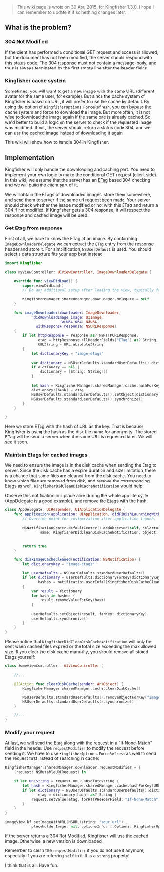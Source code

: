 
> This wiki page is wrote on 30 Apr, 2015, for Kingfisher 1.3.0. I hope I can remember to update it if something changes later.

## What is the problem?

### 304 Not Modified

If the client has performed a conditional GET request and access is allowed, but the document has not been modified, the server should respond with this status code. The 304 response must not contain a message-body, and thus is always terminated by the first empty line after the header fields.

### Kingfisher cache system

Sometimes, you will want to get a new image with the same URL (different avatar for the same user, for example). But since the cache system of Kingfisher is based on URL, it will prefer to use the cache by default. By using the option of `KingfisherOptions.ForceRefresh`, you can bypass the cache system and force to download the image. But more often, it is not wise to download the image again if the same one is already cached. So we'd better to build a logic on the server to check if the requested image was modified. If not, the server should return a status code 304, and we can use the cached image instead of downloading it again.

This wiki will show how to handle 304 in Kingfisher.

## Implementation

Kingfisher will only handle the downloading and caching part. You need to implement your own logic to make the conditional GET request (client side). In this wiki, we assume that the server has an [ETag](http://en.wikipedia.org/wiki/HTTP_ETag) based 304 checking and we will build the client part of it. 

We will obtain the ETags of downloaded images, store them somewhere, and send them to server if the same url request been made. Your server should check whether the image modified or not with this ETag and return a 304 if not modified. If Kingfisher gets a 304 response, it will respect the response and cached image will be used.

### Get Etag from response

First of all, we have to know the ETag of an image. By conforming `ImageDownloaderDelegate` we can extract the `ETag` entry from the response header and store it. For simplification, `NSUserDefault` is used. You should select a data structure fits your app best instead.

```swift
import Kingfisher

class MyViewController: UIViewController, ImageDownloaderDelegate {
    
    override func viewDidLoad() {
        super.viewDidLoad()
        // Do any additional setup after loading the view, typically from a nib.
        
        KingfisherManager.sharedManager.downloader.delegate = self
    }

    func imageDownloader(downloader: ImageDownloader,
             didDownloadImage image: UIImage,
                         forURL URL: NSURL,
              withResponse response: NSURLResponse)
    {
        if let httpResponse = response as? NSHTTPURLResponse,
               etag = httpResponse.allHeaderFields["ETag"] as? String,
               URLString = URL.absoluteString
        {
            let dictionaryKey = "image-etags"
            
            var dictionary = NSUserDefaults.standardUserDefaults().dictionaryForKey(dictionaryKey) as? [String: String]
            if dictionary == nil {
                dictionary = [String: String]()
            }
            
            let hash = KingfisherManager.sharedManager.cache.hashForKey(URLString)
            dictionary![hash] = etag
            NSUserDefaults.standardUserDefaults().setObject(dictionary, forKey: dictionaryKey)
            NSUserDefaults.standardUserDefaults().synchronize()
        }
    }

}
```

Here we store ETag with the hash of URL as the key. That is because Kingfisher is using the hash as the disk file name for anonymity. The stored ETag will be sent to server when the same URL is requested later. We will see it soon.

### Maintain Etags for cached images

We need to ensure the image is in the disk cache when sending the Etag to server. Since the disk cache has a expire duration and size limitation, there is a chance that some files are cleaned from the disk cache. You need to know which files are removed from disk, and remove the corresponding Etags as well. `KingfisherDidCleanDiskCacheNotification` would help.

Observe this notification in a place alive during the whole app life cycle (AppDelegate is a good example), and remove the Etags with the hash.

```swift
class AppDelegate: UIResponder, UIApplicationDelegate {
    func application(application: UIApplication, didFinishLaunchingWithOptions launchOptions: [NSObject: AnyObject]?) -> Bool {
        // Override point for customization after application launch.
        
        NSNotificationCenter.defaultCenter().addObserver(self, selector: "diskImageCacheCleaned:", 
                name: KingfisherDidCleanDiskCacheNotification, object: KingfisherManager.sharedManager.cache)
        
        
        return true
    }

    func diskImageCacheCleaned(notification: NSNotification) {
        let dictionaryKey = "image-etags"

        let userDefaults = NSUserDefaults.standardUserDefaults()
        if let dictionary = userDefaults.dictionaryForKey(dictionaryKey) as? [String: String],
               hashes = notification.userInfo?[KingfisherDiskCacheCleanedHashKey] as? [String]
        {
            var result = dictionary
            for hash in hashes {
                result.removeValueForKey(hash)
            }
            
            userDefaults.setObject(result, forKey: dictionaryKey)
            userDefaults.synchronize()
        }
    }
}
```

Please notice that `KingfisherDidCleanDiskCacheNotification` will only be sent when cached files expired or the total size exceeding the max allowed size. If you clear the disk cache manually, you should remove all stored Etags yourself:

```swift
class SomeViewController : UIViewController {
    
    //...

    @IBAction func clearDiskCache(sender: AnyObject) {
        KingfisherManager.sharedManager.cache.clearDiskCache()

        NSUserDefaults.standardUserDefaults().removeObjectForKey("image-etags")
        NSUserDefaults.standardUserDefaults().synchronize()
    }

    //...
}
```

### Modify your request

At last, we will send the Etag along with the request in a "If-None-Match" field in the header. Use `requestModifier` to modify the request before sending it. We have to use `KingfisherOptions.ForceRefresh` as well to send the request first instead of searching in cache:

```swift    
KingfisherManager.sharedManager.downloader.requestModifier = {
    (request: NSMutableURLRequest) in
    
    if let URLString = request.URL?.absoluteString {
        let hash = KingfisherManager.sharedManager.cache.hashForKey(URLString)
        if let dictionary = NSUserDefaults.standardUserDefaults().dictionaryForKey("image-etags"),
               etag = dictionary[hash] as? String {
            request.setValue(etag, forHTTPHeaderField: "If-None-Match")
        }
    }
}

imageView.kf_setImageWithURL(NSURL(string: "your_url")!, 
            placeholderImage: nil, optionsInfo: [.Options: KingfisherOptions.ForceRefresh])
```

If the server returns a 304 Not Modified, Kingfisher will use the cached image. Otherwise, a new version is downloaded.

Remember to clean the `requestModifier` if you do not use it anymore, especially if you are referring `self` in it. It is a `strong` property!

I think that is all. Have fun.
